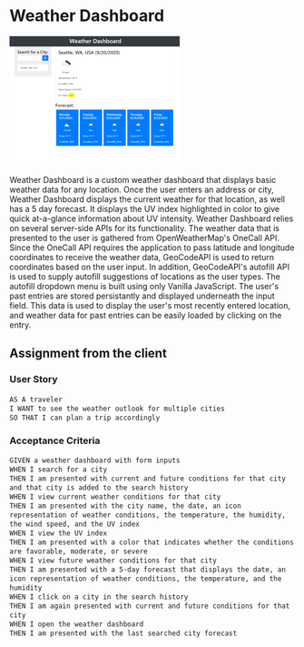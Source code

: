 # Weather Dashboard

![Dashboard Thumbnail](assets/weatherThumbnail.png)

Weather Dashboard is a custom weather dashboard that displays basic weather data for any location. Once the user enters an address or city, Weather Dashboard displays the current weather for that location, as well has a 5 day forecast. It displays the UV index highlighted in color to give quick at-a-glance information about UV intensity.
Weather Dashboard relies on several server-side APIs for its functionality. The weather data that is presented to the user is gathered from OpenWeatherMap's OneCall API. Since the OneCall API requires the application to pass latitude and longitude coordinates to receive the weather data, GeoCodeAPI is used to return coordinates based on the user input. In addition, GeoCodeAPI's autofill API is used to supply autofill suggestions of locations as the user types. The autofill dropdown menu is built using only Vanilla JavaScript. 
The user's past entries are stored persistantly and displayed underneath the input field. This data is used to display the user's most recently entered location, and weather data for past entries can be easily loaded by clicking on the entry.


## Assignment from the client
### User Story

```
AS A traveler
I WANT to see the weather outlook for multiple cities
SO THAT I can plan a trip accordingly
```

### Acceptance Criteria

```
GIVEN a weather dashboard with form inputs
WHEN I search for a city
THEN I am presented with current and future conditions for that city and that city is added to the search history
WHEN I view current weather conditions for that city
THEN I am presented with the city name, the date, an icon representation of weather conditions, the temperature, the humidity, the wind speed, and the UV index
WHEN I view the UV index
THEN I am presented with a color that indicates whether the conditions are favorable, moderate, or severe
WHEN I view future weather conditions for that city
THEN I am presented with a 5-day forecast that displays the date, an icon representation of weather conditions, the temperature, and the humidity
WHEN I click on a city in the search history
THEN I am again presented with current and future conditions for that city
WHEN I open the weather dashboard
THEN I am presented with the last searched city forecast
```